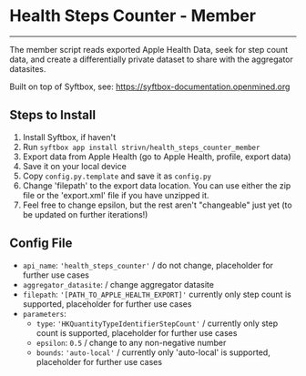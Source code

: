 # Health Steps Counter - Member

--- 

The member script reads exported Apple Health Data, seek for step count data, and create a differentially private dataset to share with the aggregator datasites. 

Built on top of Syftbox, see: https://syftbox-documentation.openmined.org

## Steps to Install 
1. Install Syftbox, if haven't
2. Run `syftbox app install strivn/health_steps_counter_member`
3. Export data from Apple Health (go to Apple Health, profile, export data)
4. Save it on your local device
5. Copy `config.py.template` and save it as `config.py`
6. Change 'filepath' to the export data location. You can use either the zip file or the 'export.xml' file if you have unzipped it.
7. Feel free to change epsilon, but the rest aren't "changeable" just yet (to be updated on further iterations!)


## Config File 
- `api_name`: `'health_steps_counter'` / do not change, placeholder for further use cases
- `aggregator_datasite`: / change aggregator datasite
- `filepath`: `'[PATH_TO_APPLE_HEALTH_EXPORT]'` currently only step count is supported, placeholder for further use cases
- `parameters`:
  - `type`: `'HKQuantityTypeIdentifierStepCount'` / currently only step count is supported, placeholder for further use cases
  - `epsilon`: `0.5` / change to any non-negative number 
  - `bounds`: `'auto-local'` / currently only 'auto-local' is supported, placeholder for further use cases


